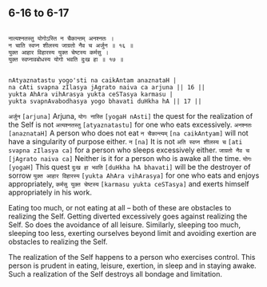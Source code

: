 ## 6-16 to 6-17


```shloka-sa

नात्यश्नतस्तु योगोऽस्ति न चैकान्तम् अनश्नतः ।
न चाति स्वप्न शीलस्य जाग्रतो नैव च अर्जुन ॥ १६ ॥
युक्त आहार विहारस्य युक्त चेष्टस्य कर्मसु ।
युक्त स्वप्नावबोधस्य योगो भवति दुःख हा ॥ १७ ॥

```
```shloka-sa-hk

nAtyaznatastu yogo'sti na caikAntam anaznataH |
na cAti svapna zIlasya jAgrato naiva ca arjuna || 16 ||
yukta AhAra vihArasya yukta ceSTasya karmasu |
yukta svapnAvabodhasya yogo bhavati duHkha hA || 17 ||

```
`अर्जुन` `[arjuna]` Arjuna, `योगः नास्ति` `[yogaH nAsti]` the quest for the realization of the Self is not `अत्यश्नतस्तु` `[atyaznatastu]` for one who eats excessively. `अनश्नतः` `[anaznataH]` A person who does not eat `न चैकान्त्यम्` `[na caikAntyam]` will not have a singularity of purpose either. `न` `[na]` It is not `अति स्वप्न शीलस्य च` `[ati svapna zIlasya ca]` for a person who sleeps excessively either. `जाग्रतो नैव च` `[jAgrato naiva ca]` Neither is it for a person who is awake all the time.
`योगः` `[yogaH]` This quest `दुःख हा भवति` `[duHkha hA bhavati]` will be the destroyer of sorrow `युक्त आहार विहारस्य` `[yukta AhAra vihArasya]` for one who eats and enjoys appropriately, `कर्मसु युक्त चेष्टस्य` `[karmasu yukta ceSTasya]` and exerts himself appropriately in his work.

Eating too much, or not eating at all – both of these are obstacles to realizing the Self. Getting diverted excessively goes against realizing the Self. So does the avoidance of all leisure. Similarly, sleeping too much, sleeping too less, exerting ourselves beyond limit and avoiding exertion are obstacles to realizing the Self.

The realization of the Self happens to a person who exercises control. This person is prudent in eating, leisure, exertion, in sleep and in staying awake. Such a realization of the Self destroys all bondage and limitation.


